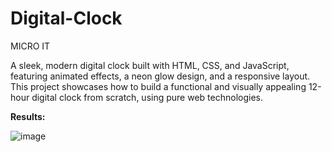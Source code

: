 # Digital-Clock
MICRO IT

A sleek, modern digital clock built with HTML, CSS, and JavaScript, featuring animated effects, a neon glow design, and a responsive layout. This project showcases how to build a functional and visually appealing 12-hour digital clock from scratch, using pure web technologies.


**Results:**

![image](https://github.com/user-attachments/assets/3230a989-ce3f-403b-9f21-ca16a73a5a56)
